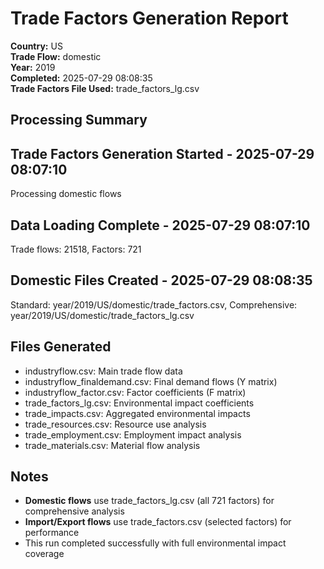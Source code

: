 # Trade Factors Generation Report

**Country:** US  
**Trade Flow:** domestic  
**Year:** 2019  
**Completed:** 2025-07-29 08:08:35  
**Trade Factors File Used:** trade_factors_lg.csv

## Processing Summary


## Trade Factors Generation Started - 2025-07-29 08:07:10
Processing domestic flows

## Data Loading Complete - 2025-07-29 08:07:10
Trade flows: 21518, Factors: 721

## Domestic Files Created - 2025-07-29 08:08:35
Standard: year/2019/US/domestic/trade_factors.csv, Comprehensive: year/2019/US/domestic/trade_factors_lg.csv


## Files Generated

- industryflow.csv: Main trade flow data
- industryflow_finaldemand.csv: Final demand flows (Y matrix)
- industryflow_factor.csv: Factor coefficients (F matrix)
- trade_factors_lg.csv: Environmental impact coefficients
- trade_impacts.csv: Aggregated environmental impacts
- trade_resources.csv: Resource use analysis
- trade_employment.csv: Employment impact analysis
- trade_materials.csv: Material flow analysis

## Notes

- **Domestic flows** use trade_factors_lg.csv (all 721 factors) for comprehensive analysis
- **Import/Export flows** use trade_factors.csv (selected factors) for performance
- This run completed successfully with full environmental impact coverage
